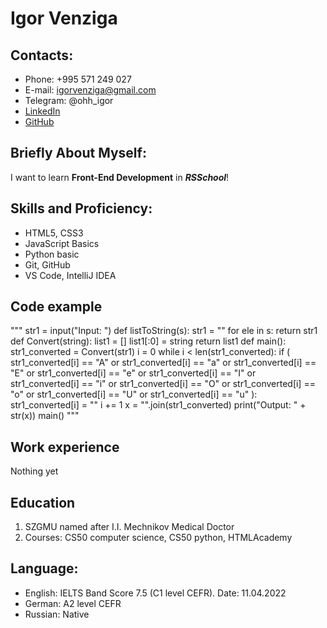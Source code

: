 # Igor Venziga

## Contacts:

* Phone: +995 571 249 027
* E-mail: igorvenziga@gmail.com
* Telegram: @ohh_igor
* [LinkedIn](https://www.linkedin.com/in/igorven/)
* [GitHub](https://github.com/IgorBass)
## Briefly About Myself:

I want to learn **Front-End Development** in ***RSSchool***!

## Skills and Proficiency:

* HTML5, CSS3
* JavaScript Basics
* Python basic
* Git, GitHub
* VS Code, IntelliJ IDEA

## Code example

"""
str1 = input("Input: ")
def listToString(s):
    str1 = ""
    for ele in s:
        return str1
def Convert(string):
    list1 = []
    list1[:0] = string
    return list1
def main():
    str1_converted = Convert(str1)
    i = 0
    while i < len(str1_converted):
        if (
            str1_converted[i] == "A"
            or str1_converted[i] == "a"
            or str1_converted[i] == "E"
            or str1_converted[i] == "e"
            or str1_converted[i] == "I"
            or str1_converted[i] == "i"
            or str1_converted[i] == "O"
            or str1_converted[i] == "o"
            or str1_converted[i] == "U"
            or str1_converted[i] == "u"
        ):
            str1_converted[i] = ""
        i += 1
    x = "".join(str1_converted)
    print("Output: " + str(x))
main()
"""

## Work experience

Nothing yet

## Education

1. SZGMU named after I.I. Mechnikov    Medical Doctor
2. Courses: CS50 computer science, CS50 python, HTMLAcademy

## Language: 

- English: IELTS Band Score 7.5 (C1 level CEFR). Date: 11.04.2022
- German: A2 level CEFR
- Russian: Native